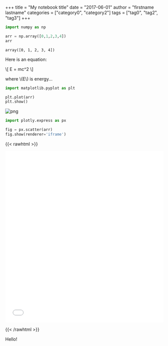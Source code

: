 +++
title = "My notebook title"
date = "2017-06-01"
author = "firstname lastname"
categories = ["category0", "category2"]
tags = ["tag0", "tag2", "tag3"]
+++



```python
import numpy as np

arr = np.array([0,1,2,3,4])
arr
```




    array([0, 1, 2, 3, 4])



Here is an equation:

\\[
E = mc^2
\\]

where \\(E\\) is energy...


```python
import matplotlib.pyplot as plt

plt.plot(arr)
plt.show()
```


    
![png](output_3_0.png)
    



```python
import plotly.express as px

fig = px.scatter(arr)
fig.show(renderer='iframe')
```


{{< rawhtml >}}
<iframe
    scrolling="no"
    width="100%"
    height="545px"
    src="iframe_figures/figure_14.html"
    frameborder="0"
    allowfullscreen
></iframe>

{{< /rawhtml >}}


Hello!
